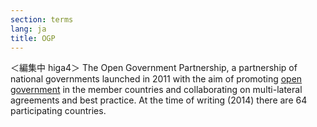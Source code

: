 ```yaml
---
section: terms
lang: ja
title: OGP
---
```


＜編集中 higa4＞
The Open Government Partnership, a partnership of national governments launched in 2011 with the aim of promoting [open government](/glossary/en/terms/open-government/) in the member countries and collaborating on multi-lateral agreements and best practice. At the time of writing (2014) there are 64 participating countries.
